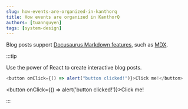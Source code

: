 ```yaml
---
slug: how-events-are-organized-in-kanthorq
title: How events are organized in KanthorQ
authors: [tuannguyen]
tags: [system-design]
---
```


Blog posts support [Docusaurus Markdown features](https://docusaurus.io/docs/markdown-features), such as [MDX](https://mdxjs.com/).

:::tip

Use the power of React to create interactive blog posts.

```js
<button onClick={() => alert("button clicked!")}>Click me!</button>
```

<button onClick={() => alert('button clicked!')}>Click me!</button>

:::
